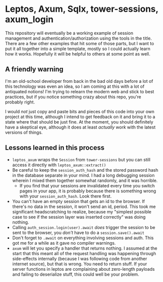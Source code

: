 
# Leptos, Axum, Sqlx, tower-sessions, axum_login

This repository will eventually be a working example of session management and
authentication/authorization using the tools in the title. There are a few
other examples that hit some of those parts, but I want to put it all together
into a simple template, mostly so I could actually learn how it works.
Hopefully it will be helpful to others at some point as well.

## A friendly warning

I'm an old-school developer from back in the bad old days before a lot of this technology was even an idea, so
I am coming at this with a lot of antiquated notions! I'm trying to relearn the modern web and stick to best
practices, but if you notice something crazy about this repo, you're probably right.

I would *not* just copy and paste bits and pieces of this code into your own project at this time, although
I intend to get feedback on it and bring it to a state where that should be just fine. At the moment, you should
definitely have a skeptical eye, although it does at least *actually work* with the latest versions of things.

## Lessons learned in this process

- `leptos_axum` wraps the `Session` from `tower-sessions` but you can still access it directly with `leptos_axum::extract()`
- Be careful to keep the `session_auth_hash` and the stored password hash in the database separate in your mind. I
  had a long debugging session wherein I mixed them together somewhat randomly, and it was horrible.
    - If you find that your sessions are invalidated every time you switch pages in your app, it is probably because
    there is something wrong with your `session_auth_hash`. Look there first.
- You can't have an empty session that gets an id to the browser. If there's no data in the session, it won't send an id, period.
  This took me significant headscratching to realize, because my "simplest possible case to see if the session layer was inserted correctly" was doing nothing.
- Calling `auth_session.login(user).await` *does* trigger the session to be sent to the browser, you *don't* have to do a `session.save().await`
- Don't forget to `.await` on everything involving sessions and auth. This got me for a while as it gave no compiler warnings.
- `axum` will let you specify a handler that returns nothing. I assumed at the start that this meant all of the
  request handling was happening through side-effects internally (because I was following code from another internet source),
  but that is wrong. You need to return stuff. If your server functions in leptos are complaining about zero-length payloads and failing to
  deserialize stuff, this could well be your problem.
